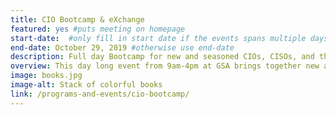 ```yaml
---
title: CIO Bootcamp & eXchange
featured: yes #puts meeting on homepage
start-date:  #only fill in start date if the events spans multiple days
end-date: October 29, 2019 #otherwise use end-date
description: Full day Bootcamp for new and seasoned CIOs, CISOs, and their Deputies.
overview: This day long event from 9am-4pm at GSA brings together new and seasoned CIOs, CISOs, and their Deputies to help agency IT leadership learn more about the CIO Council and how to get involved.
image: books.jpg
image-alt: Stack of colorful books
link: /programs-and-events/cio-bootcamp/
---
```

